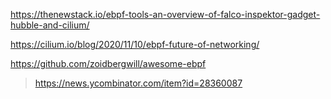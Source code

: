 https://thenewstack.io/ebpf-tools-an-overview-of-falco-inspektor-gadget-hubble-and-cilium/

https://cilium.io/blog/2020/11/10/ebpf-future-of-networking/


https://github.com/zoidbergwill/awesome-ebpf
> https://news.ycombinator.com/item?id=28360087